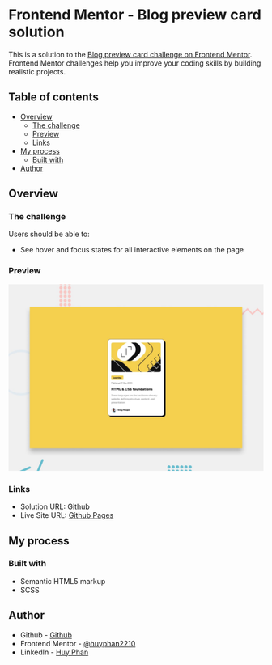 # Frontend Mentor - Blog preview card solution

This is a solution to the [Blog preview card challenge on Frontend Mentor](https://www.frontendmentor.io/challenges/blog-preview-card-ckPaj01IcS). Frontend Mentor challenges help you improve your coding skills by building realistic projects. 

## Table of contents

- [Overview](#overview)
  - [The challenge](#the-challenge)
  - [Preview](#preview)
  - [Links](#links)
- [My process](#my-process)
  - [Built with](#built-with)
- [Author](#author)

## Overview

### The challenge

Users should be able to:

- See hover and focus states for all interactive elements on the page

### Preview

![Design preview for the Blog preview card coding challenge](./design/desktop-preview.jpg)

### Links

- Solution URL: [Github](https://github.com/huyphan2210/blog-preview-card-main)
- Live Site URL: [Github Pages](https://huyphan2210.github.io/blog-preview-card-main/)

## My process

### Built with

- Semantic HTML5 markup
- SCSS

## Author

- Github - [Github](https://github.com/huyphan2210)
- Frontend Mentor - [@huyphan2210](https://www.frontendmentor.io/profile/huyphan2210)
- LinkedIn - [Huy Phan](https://www.linkedin.com/in/huy-phan-7924aa25a/)
